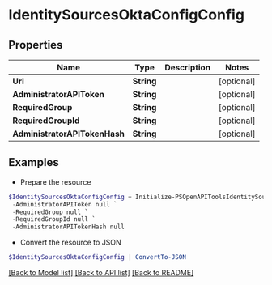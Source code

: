 # IdentitySourcesOktaConfigConfig
## Properties

Name | Type | Description | Notes
------------ | ------------- | ------------- | -------------
**Url** | **String** |  | [optional] 
**AdministratorAPIToken** | **String** |  | [optional] 
**RequiredGroup** | **String** |  | [optional] 
**RequiredGroupId** | **String** |  | [optional] 
**AdministratorAPITokenHash** | **String** |  | [optional] 

## Examples

- Prepare the resource
```powershell
$IdentitySourcesOktaConfigConfig = Initialize-PSOpenAPIToolsIdentitySourcesOktaConfigConfig  -Url null `
 -AdministratorAPIToken null `
 -RequiredGroup null `
 -RequiredGroupId null `
 -AdministratorAPITokenHash null
```

- Convert the resource to JSON
```powershell
$IdentitySourcesOktaConfigConfig | ConvertTo-JSON
```

[[Back to Model list]](../README.md#documentation-for-models) [[Back to API list]](../README.md#documentation-for-api-endpoints) [[Back to README]](../README.md)

